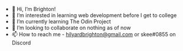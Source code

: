 - 👋 Hi, I’m Brighton!
- 👀 I’m interested in learning web development before I get to college
- 🌱 I’m currently learning The Odin Project
- 💞️ I’m looking to collaborate on nothing as of now
- 📫 How to reach me - hilyardbrighton@gmail.com or skee#0855 on Discord

<!---
neoskee/neoskee is a ✨ special ✨ repository because its `README.md` (this file) appears on your GitHub profile.
You can click the Preview link to take a look at your changes.
--->

